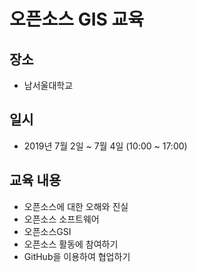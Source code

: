 ﻿# 오픈소스 GIS 교육
 
## 장소 
* 남서울대학교 

## 일시
* 2019년 7월 2일 ~ 7월 4일 (10:00  ~ 17:00)

## 교육 내용
* 오픈소스에 대한 오해와 진실
* 오픈소스 소프트웨어
* 오픈소스GSI
* 오픈소스 활동에 참여하기
* GitHub을 이용하여 협업하기 
